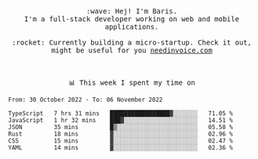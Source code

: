 <p align="center">
  <br><br>
  <samp>
    :wave: Hej! I'm Baris.
    <br>I'm a full-stack developer working on web and mobile applications.
       <br><br>:rocket: Currently building a micro-startup. Check it out, might be useful for you <a href="https://needinvoice.com/" target="_blank">needinvoice.com</a>

  </samp>
 <br><br><br>
</p>
<p align=center><samp>📊  This week I spent my time on</samp></p>


<!--START_SECTION:waka-->

```text
From: 30 October 2022 - To: 06 November 2022

TypeScript   7 hrs 31 mins   █████████████████▓░░░░░░░   71.05 %
JavaScript   1 hr 32 mins    ███▓░░░░░░░░░░░░░░░░░░░░░   14.51 %
JSON         35 mins         █▒░░░░░░░░░░░░░░░░░░░░░░░   05.58 %
Rust         18 mins         ▓░░░░░░░░░░░░░░░░░░░░░░░░   02.96 %
CSS          15 mins         ▓░░░░░░░░░░░░░░░░░░░░░░░░   02.47 %
YAML         14 mins         ▓░░░░░░░░░░░░░░░░░░░░░░░░   02.36 %
```

<!--END_SECTION:waka-->


